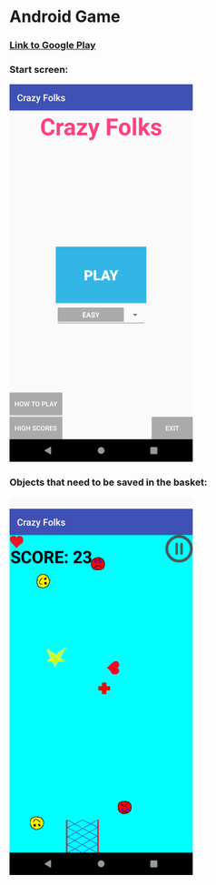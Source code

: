 # Android Game
### [Link to Google Play](https://play.google.com/store/apps/details?id=suza.project.crazyballs)

### Start screen:
![start](img/start.png)
### Objects that need to be saved in the basket:
![objects](img/objects.png)
